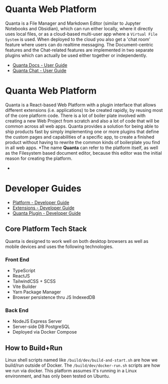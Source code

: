 # Quanta Web Platform

Quanta is a File Manager and Markdown Editor (similar to Jupyter Notebooks and Obsidian), which can run either locally, where it directly uses local files, or as a cloud-based multi-user app where a `Virtual File System` is used. When deployed to the cloud you also get a 'chat room' feature where users can do realtime messaging. The Document-centric features and the Chat-related features are implemented in two separate plugins which can actually be used either together or independently.

* [Quanta Docs - User Guide](./public/docs/extensions/docs/docs_user_guide.md)
* [Quanta Chat - User Guide](./public/docs/extensions/chat/chat_user_guide.md) 

# Quanta Web Platform

Quanta is a React-based Web Platform with a plugin interface that allows different extensions (i.e. applications) to be created rapidly, by reusing most of the core platform code. There is a lot of boiler plate involved with creating a new Web Project from scratch and also a lot of code that will be common across all web apps. Quanta provides a solution for being able to ship products fast by simply implementing one or more plugins that define the custom pages and capabilities of a specific app, to create a finished product without having to rewrite the common kinds of boilerplate you find in all web apps. *The name **Quanta** can refer to the platform itself, as well as the Filesystem based document editor, because this editor was the initial reason for creating the platform.

*

# Developer Guides

* [Platform - Developer Guide](./public/docs/platform_guide/platform_guide.md)
* [Extensions - Developer Guide](./public/docs/extensions_guide/extensions_guide.md)
* [Quanta Plugin - Developer Guide](./public/docs/extensions/docs/docs_developer_guide.md)


## Core Platform Tech Stack

Quanta is designed to work well on both desktop browsers as well as mobile devices and uses the following technologies.

### Front End

* TypeScript
* ReactJS
* TailwindCSS + SCSS
* Vite Builder
* Yarn Package Manager
* Browser persistence thru JS IndexedDB

### Back End

* NodeJS Express Server 
* Server-side DB PostgreSQL
* Deployed via Docker Compose

## How to Build+Run

Linux shell scripts named like `/build/dev/build-and-start.sh` are how we build/run outside of Docker. The `/build/dev/docker-run.sh` scripts are how we run via docker. This platform assumes it's running in a Linux environment, and has only been tested on Ubuntu.